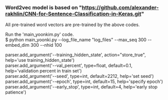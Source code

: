 ### Word2vec model is based on "https://github.com/alexander-rakhlin/CNN-for-Sentence-Classification-in-Keras.git"
All pre-trained word vectors are pre-trained by the above codes. <br>


Run the 'main_yoonkim.py' code.<br>
$ python main_yoonki.py --log_file_name "log_files" --max_seq 300 --embed_dim 300 --nhid 100<br>

parser.add_argument('--training_hidden_state', action="store_true", help='use training_hidden_state')<br>
parser.add_argument('--val_percent', type=float, default=0.1, help='validation percent in train set')<br>
parser.add_argument('--seed', type=int,  default=2212, help='set seed')<br>
parser.add_argument('--epoch', type=int,  default=15, help='specify epoch')<br>
parser.add_argument('--early_stop', type=int,  default=4, help='early stop patience')<br>
